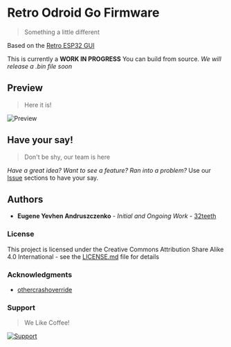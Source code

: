 # Retro Odroid Go Firmware
> Something a little different

Based on the [Retro ESP32 GUI](https://github.com/retro-esp32/RetroESP32)

This is currently a **WORK IN PROGRESS** 
You can build from source.
*We will release a .bin file soon*

## Preview
> Here it is!

![Preview](Assets/preview.gif)

## Have your say!
> Don't be shy, our team is here

*Have a great idea? Want to see a feature? Ran into a problem?*
Use our [Issue](https://github.com/retro-esp32/Retro-Odroid-Go-Firmware/issues) sections to have your say.

## Authors

* **Eugene Yevhen Andruszczenko** - *Initial and Ongoing Work* - [32teeth](https://github.com/32teeth)

### License

This project is licensed under the Creative Commons Attribution Share Alike 4.0 International - see the [LICENSE.md](LICENSE.md) file for details

### Acknowledgments

* [othercrashoverride](https://github.com/othercrashoverride)


### Support
> We Like Coffee!

[![Support](https://raw.githubusercontent.com/retro-esp32/RetroESP32/master/Assets/sponsor.jpg)](https://github.com/sponsors/32teeth)